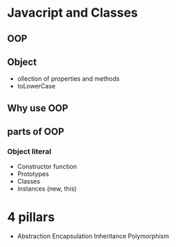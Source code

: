 # Javacript and Classes
## OOP
## Object
- ollection of properties and methods
- toLowerCase

## Why use OOP

## parts of OOP

### Object literal

- Constructor function
- Prototypes
- Classes
- Instances (new, this)
# 4 pillars

- Abstraction Encapsulation Inheritance Polymorphism